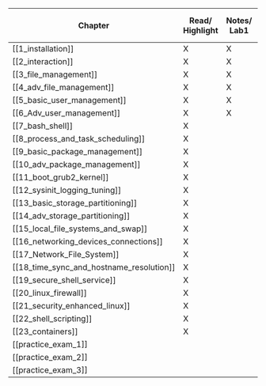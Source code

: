 
| Chapter                                  | Read/ Highlight | Notes/ Lab1 | Review Notes/ Lab2 | Flashcards/ lab3 |
| ---------------------------------------- | --------------- | ----------- | ------------------ | ---------------- |
| [[1_installation]]                       | X               | X           | X                  |                  |
| [[2_interaction]]                        | X               | X           | X                  |                  |
| [[3_file_management]]                    | X               | X           |                    |                  |
| [[4_adv_file_management]]                | X               |     X        |                    |                  |
| [[5_basic_user_management]]              | X               |     X        |                    |                  |
| [[6_Adv_user_management]]                | X               |        X     |                    |                  |
| [[7_bash_shell]]                         | X               |             |                    |                  |
| [[8_process_and_task_scheduling]]        | X               |             |                    |                  |
| [[9_basic_package_management]]           | X               |             |                    |                  |
| [[10_adv_package_management]]            | X               |             |                    |                  |
| [[11_boot_grub2_kernel]]                 | X               |             |                    |                  |
| [[12_sysinit_logging_tuning]]            | X               |             |                    |                  |
| [[13_basic_storage_partitioning]]        | X               |             |                    |                  |
| [[14_adv_storage_partitioning]]          |          X       |             |                    |                  |
| [[15_local_file_systems_and_swap]]       |        X         |             |                    |                  |
| [[16_networking_devices_connections]]    |      X           |             |                    |                  |
| [[17_Network_File_System]]               |      X           |             |                    |                  |
| [[18_time_sync_and_hostname_resolution]] |     X            |             |                    |                  |
| [[19_secure_shell_service]]              |    X             |             |                    |                  |
| [[20_linux_firewall]]                    |      X           |             |                    |                  |
| [[21_security_enhanced_linux]]           |      X           |             |                    |                  |
| [[22_shell_scripting]]                   |      X           |             |                    |                  |
| [[23_containers]]                        |      X           |             |                    |                  |
| [[practice_exam_1]]                      |                 |             |                    |                  |
| [[practice_exam_2]]                      |                 |             |                    |                  |
| [[practice_exam_3]]                      |                 |             |                    |                  |
